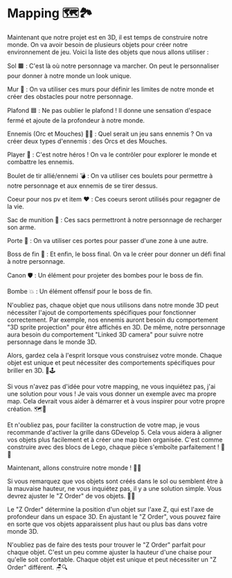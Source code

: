 # Mapping 🗺️🏞️

Maintenant que notre projet est en 3D, il est temps de construire notre monde. On va avoir besoin de plusieurs objets pour créer notre environnement de jeu. Voici la liste des objets que nous allons utiliser :

Sol 🟫 : C'est là où notre personnage va marcher. On peut le personnaliser pour donner à notre monde un look unique.

Mur 🧱 : On va utiliser ces murs pour définir les limites de notre monde et créer des obstacles pour notre personnage.

Plafond 🟦 : Ne pas oublier le plafond ! Il donne une sensation d'espace fermé et ajoute de la profondeur à notre monde.

Ennemis (Orc et Mouches) 👹🦟 : Quel serait un jeu sans ennemis ? On va créer deux types d'ennemis : des Orcs et des Mouches.

Player 👤 : C'est notre héros ! On va le contrôler pour explorer le monde et combattre les ennemis.

Boulet de tir allié/ennemi 💣 : On va utiliser ces boulets pour permettre à notre personnage et aux ennemis de se tirer dessus.

Coeur pour nos pv et item ❤️ : Ces coeurs seront utilisés pour regagner de la vie.

Sac de munition 💼 : Ces sacs permettront à notre personnage de recharger son arme.

Porte 🚪 : On va utiliser ces portes pour passer d'une zone à une autre.

Boss de fin 👑 : Et enfin, le boss final. On va le créer pour donner un défi final à notre personnage.

Canon 🛡️ : Un élément pour projeter des bombes pour le boss de fin.

Bombe 💥 : Un élément offensif pour le boss de fin.

N'oubliez pas, chaque objet que nous utilisons dans notre monde 3D peut nécessiter l'ajout de comportements spécifiques pour fonctionner correctement. Par exemple, nos ennemis auront besoin du comportement "3D sprite projection" pour être affichés en 3D. De même, notre personnage aura besoin du comportement "Linked 3D camera" pour suivre notre personnage dans le monde 3D. 

Alors, gardez cela à l'esprit lorsque vous construisez votre monde. Chaque objet est unique et peut nécessiter des comportements spécifiques pour briller en 3D. 🌟🕹️

Si vous n'avez pas d'idée pour votre mapping, ne vous inquiétez pas, j'ai une solution pour vous ! Je vais vous donner un exemple avec ma propre map. Cela devrait vous aider à démarrer et à vous inspirer pour votre propre création. 🗺️🎨

Et n'oubliez pas, pour faciliter la construction de votre map, je vous recommande d'activer la grille dans GDevelop 5. Cela vous aidera à aligner vos objets plus facilement et à créer une map bien organisée. C'est comme construire avec des blocs de Lego, chaque pièce s'emboîte parfaitement ! 🧱🔧

Maintenant, allons construire notre monde ! 🚀🎉

Si vous remarquez que vos objets sont créés dans le sol ou semblent être à la mauvaise hauteur, ne vous inquiétez pas, il y a une solution simple. Vous devrez ajuster le "Z Order" de vos objets. 📏🔧

Le "Z Order" détermine la position d'un objet sur l'axe Z, qui est l'axe de profondeur dans un espace 3D. En ajustant le "Z Order", vous pouvez faire en sorte que vos objets apparaissent plus haut ou plus bas dans votre monde 3D.

N'oubliez pas de faire des tests pour trouver le "Z Order" parfait pour chaque objet. C'est un peu comme ajuster la hauteur d'une chaise pour qu'elle soit confortable. Chaque objet est unique et peut nécessiter un "Z Order" différent. 🪑🔍
